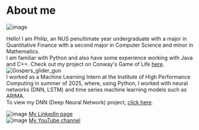 # About me
![image](https://github.com/user-attachments/assets/e67ad35d-b74f-4222-a2bf-9c85e2416c57)


Hello! I am Philip, an NUS penultimate year undergraduate with a major in Quantitative Finance with a second major in Computer Science and minor in Mathematics.  \
I am familiar with Python and also have some experience working with Java and C++. Check out my project on Conway's Game of Life [here](https://github.com/ChenJiajunPhilip/Conway-s-Game-of-Life-with-Python). \
![Gospers_glider_gun](https://github.com/user-attachments/assets/fa6b88d4-cd4e-4bbe-89ca-83b1648f4aa2) \
I worked as a Machine Learning Intern at the Institute of High Performance Computing in summer of 2025, where, using Python, I worked with neural networks (DNN, LSTM) and time series machine learning models such as ARIMA. \
To view my DNN (Deep Neural Network) project, [click here](https://github.com/ChenJiajunPhilip/Ship-hulls-using-DNN).


![image](https://github.com/user-attachments/assets/12f83e7c-54f9-4bd2-bf46-d0bd420c22d4) [My LinkedIn page](https://www.linkedin.com/in/chen-jiajun-philip/) <br>
![image](https://github.com/user-attachments/assets/3921f4b8-4305-4049-a218-feb033bdb320) [My YouTube channel](https://youtube.com/@philipchen-gi9py?si=UGTXHYXJYZekpvEE)
